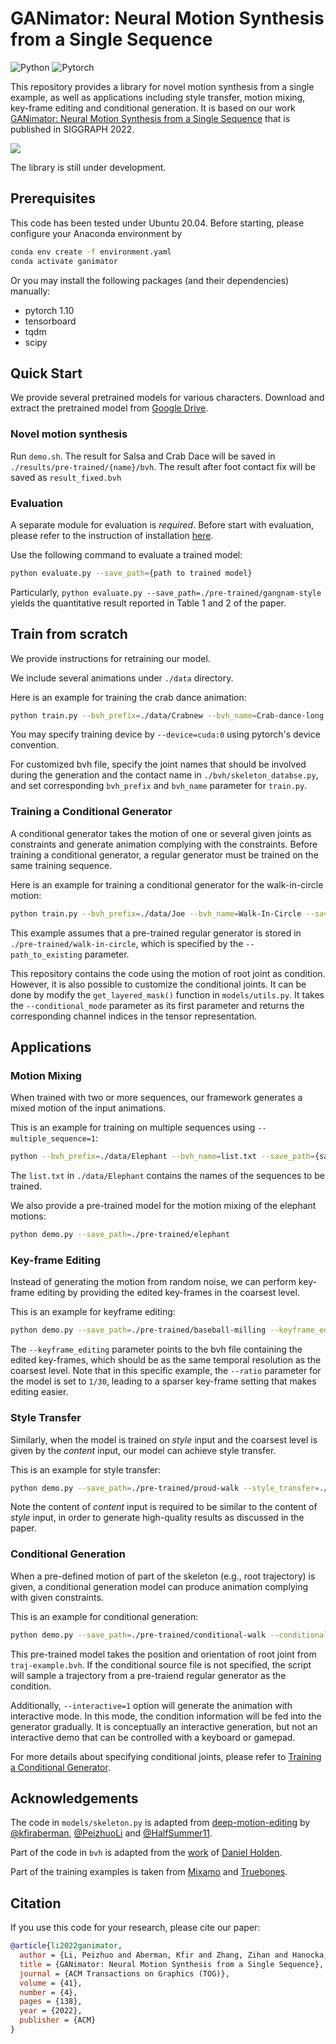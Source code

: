 # GANimator: Neural Motion Synthesis from a Single Sequence

![Python](https://img.shields.io/badge/Python->=3.8-Blue?logo=python)  ![Pytorch](https://img.shields.io/badge/PyTorch->=1.10.0-Red?logo=pytorch)

This repository provides a library for novel motion synthesis from a single example, as well as applications including style transfer, motion mixing, key-frame editing and conditional generation. It is based on our work [GANimator: Neural Motion Synthesis from a Single Sequence](https://peizhuoli.github.io/ganimator/index.html) that is published in SIGGRAPH 2022.

<img src="https://peizhuoli.github.io/ganimator/images/video_teaser_small.gif" slign="center">

The library is still under development.


## Prerequisites

This code has been tested under Ubuntu 20.04. Before starting, please configure your Anaconda environment by
~~~bash
conda env create -f environment.yaml
conda activate ganimator
~~~

Or you may install the following packages (and their dependencies) manually:

- pytorch 1.10
- tensorboard
- tqdm
- scipy

## Quick Start

We provide several pretrained models for various characters. Download and extract the pretrained model from [Google Drive](https://drive.google.com/file/d/1EnKE2B46sYWmRIdywNubJalzxzbvqvo-/view?usp=sharing).

### Novel motion synthesis

Run `demo.sh`. The result for Salsa and Crab Dace will be saved in `./results/pre-trained/{name}/bvh`. The result after foot contact fix will be saved as `result_fixed.bvh`


### Evaluation

A separate module for evaluation is *required*. Before start with evaluation, please refer to the instruction of installation [here](https://github.com/PeizhuoLi/ganimator-eval-kernel).

Use the following command to evaluate a trained model:

~~~bash
python evaluate.py --save_path={path to trained model}
~~~

Particularly, `python evaluate.py --save_path=./pre-trained/gangnam-style` yields the quantitative result reported in Table 1 and 2 of the paper.

## Train from scratch

We provide instructions for retraining our model.

We include several animations under `./data` directory.

Here is an example for training the crab dance animation:

~~~bash
python train.py --bvh_prefix=./data/Crabnew --bvh_name=Crab-dance-long --save_path={save_path}
~~~

You may specify training device by `--device=cuda:0` using pytorch's device convention.


For customized bvh file, specify the joint names that should be involved during the generation and the contact name in `./bvh/skeleton_databse.py`, and set corresponding `bvh_prefix` and `bvh_name` parameter for `train.py`.


### Training a Conditional Generator

A conditional generator takes the motion of one or several given joints as constraints and generate animation complying with the constraints. Before training a conditional generator, a regular generator must be trained on the same training sequence.

Here is an example for training a conditional generator for the walk-in-circle motion:

~~~bash
python train.py --bvh_prefix=./data/Joe --bvh_name=Walk-In-Circle --save_path={save_path} --skeleton_aware=1 --path_to_existing=./pre-trained/walk-in-circle --conditional_generator=1
~~~

This example assumes that a pre-trained regular generator is stored in `./pre-trained/walk-in-circle`, which is specified by the `--path_to_existing` parameter.

This repository contains the code using the motion of root joint as condition. However, it is also possible to customize the conditional joints. It can be done by modify the `get_layered_mask()` function in `models/utils.py`. It takes the `--conditional_mode` parameter as its first parameter and returns the corresponding channel indices in the tensor representation.

## Applications

### Motion Mixing

When trained with two or more sequences, our framework generates a mixed motion of the input animations.

This is an example for training on multiple sequences using `--multiple_sequence=1`:

~~~bash
python --bvh_prefix=./data/Elephant --bvh_name=list.txt --save_path={save_path} --multiple_sequence=1
~~~

The `list.txt` in `./data/Elephant` contains the names of the sequences to be trained.

We also provide a pre-trained model for the motion mixing of the elephant motions:


~~~bash
python demo.py --save_path=./pre-trained/elephant
~~~

### Key-frame Editing

Instead of generating the motion from random noise, we can perform key-frame editing by providing the edited key-frames in the coarsest level.

This is an example for keyframe editing:

~~~bash
python demo.py --save_path=./pre-trained/baseball-milling --keyframe_editing=./data/Joe/Baseball-Milling-Idle-edited-keyframes.bvh
~~~

The `--keyframe_editing` parameter points to the bvh file containing the edited key-frames, which should be as the same temporal resolution as the coarsest level. Note that in this specific example, the `--ratio` parameter for the model is set to `1/30`, leading to a sparser key-frame setting that makes editing easier.


### Style Transfer

Similarly, when the model is trained on *style* input and the coarsest level is given by the *content* input, our model can achieve style transfer.

This is an example for style transfer:

~~~bash
python demo.py --save_path=./pre-trained/proud-walk --style_transfer=./data/Xia/normal.bvh
~~~

Note the content of *content* input is required to be similar to the content of *style* input, in order to generate high-quality results as discussed in the paper.

### Conditional Generation

When a pre-defined motion of part of the skeleton (e.g., root trajectory) is given, a conditional generation model can produce animation complying with given constraints. 

This is an example for conditional generation:

~~~bash
python demo.py --save_path=./pre-trained/conditional-walk --conditional_generation=./data/Joe/traj-example.bvh
~~~

This pre-trained model takes the position and orientation of root joint from `traj-example.bvh`. If the conditional source file is not specified, the script will sample a trajectory from a pre-traiend regular generator as the condition. 

Additionally, `--interactive=1` option will generate the animation with interactive mode. In this mode, the condition information will be fed into the generator gradually. It is conceptually an interactive generation, but not an interactive demo that can be controlled with a keyboard or gamepad. 

For more details about specifying conditional joints, please refer to [Training a Conditional Generator](https://github.com/PeizhuoLi/ganimator#training-a-conditional-generator).

## Acknowledgements

The code in `models/skeleton.py` is adapted from [deep-motion-editing](https://github.com/DeepMotionEditing/deep-motion-editing) by [@kfiraberman](https://github.com/kfiraberman), [@PeizhuoLi](https://github.com/PeizhuoLi) and [@HalfSummer11](https://github.com/HalfSummer11).

Part of the code in `bvh` is adapted from the [work](https://theorangeduck.com/media/uploads/other_stuff/motionsynth_code.zip) of [Daniel Holden](https://theorangeduck.com/page/publications).

Part of the training examples is taken from [Mixamo](http://mixamo.com) and [Truebones](https://truebones.gumroad.com).


## Citation

If you use this code for your research, please cite our paper:

~~~bibtex
@article{li2022ganimator,
  author = {Li, Peizhuo and Aberman, Kfir and Zhang, Zihan and Hanocka, Rana and Sorkine-Hornung, Olga },
  title = {GANimator: Neural Motion Synthesis from a Single Sequence},
  journal = {ACM Transactions on Graphics (TOG)},
  volume = {41},
  number = {4},
  pages = {138},
  year = {2022},
  publisher = {ACM}
}
~~~
